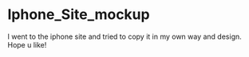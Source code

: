 # Iphone_Site_mockup
I went to the iphone site and tried to copy it in my own way and design. Hope u like!
